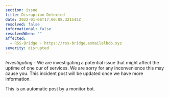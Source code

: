 ```yaml
---
section: issue
title: Disruption Detected
date: 2022-01-06T17:00:08.321542Z
resolved: false
informational: false
resolvedWhen: ""
affected:
  - RSS-Bridge - https://rss-bridge.esmailelbob.xyz
severity: disrupted
---
```

*Investigating* - We are investigating a potential issue that might affect the uptime of one our of services. We are sorry for any inconvenience this may cause you. This incident post will be updated once we have more information.

This is an automatic post by a monitor bot.
        